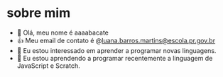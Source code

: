 # sobre mim

- 👋 Olá, meu nome é aaaabacate
- :+1: Meu email de contato é @luana.barros.martins@escola.pr.gov.br 
- 👀 Eu estou interessado em aprender a programar novas linguagens.
- 🌱 Eu estou aprendendo a programar recentemente a linguagem de JavaScript e Scratch.


<!---
aaaabacate/aaaabacate is a ✨ special ✨ repository because its `README.md` (this file) appears on your GitHub profile.
You can click the Preview link to take a look at your changes.
--->

